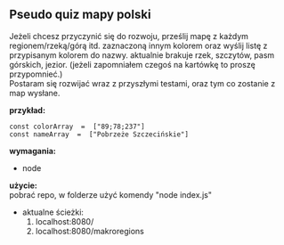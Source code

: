 ## **Pseudo quiz mapy polski**

Jeżeli chcesz przyczynić się do rozwoju,  prześlij mapę z każdym regionem/rzeką/górą itd.  zaznaczoną innym kolorem oraz wyślij listę z przypisanym kolorem do nazwy.  aktualnie brakuje rzek,  szczytów,  pasm górskich,  jezior.  (jeżeli zapomniałem czegoś na kartówkę to proszę przypomnieć.)  
Postaram się rozwijać wraz z przyszłymi testami,  oraz tym co zostanie z map wysłane.

**przykład:**  

    const colorArray  =  ["89;78;237"]  
    const nameArray  =  ["Pobrzeże Szczecińskie"]

**wymagania:**  
 - node

**użycie:**  
pobrać repo,  w folderze użyć komendy  "node index.js"

 - aktualne ścieżki:
	 1. localhost:8080/  
	 2. localhost:8080/makroregions
